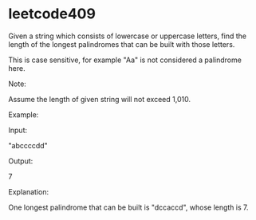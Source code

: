 # leetcode409
Given a string which consists of lowercase or uppercase letters, find the length of the longest palindromes that can be built with those letters.

This is case sensitive, for example "Aa" is not considered a palindrome here.

Note:

Assume the length of given string will not exceed 1,010.

Example:

Input:

"abccccdd"

Output:

7

Explanation:

One longest palindrome that can be built is "dccaccd", whose length is 7.

